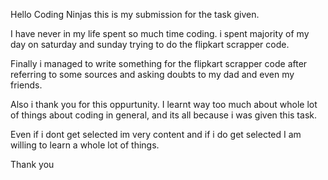 Hello Coding Ninjas this is my submission for the task given.

I have never in my life spent so much time coding.  i spent majority of my day on saturday and sunday trying to do the flipkart scrapper code.

Finally i managed to write something for the flipkart scrapper code after referring to some sources and asking doubts to my dad and even my friends.

Also i thank you for this oppurtunity. I learnt way too much about whole lot of things about coding in general, and its all because i was given this task.

Even if i dont get selected im very content and if i do get selected I am willing to learn a whole lot of things.

Thank you

